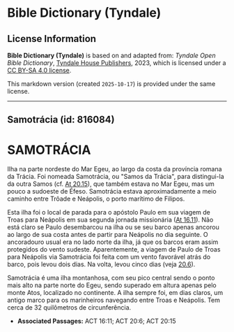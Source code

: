 # Bible Dictionary (Tyndale)

## License Information

**Bible Dictionary (Tyndale)** is based on and adapted from: _Tyndale Open Bible Dictionary_, [Tyndale House Publishers](https://tyndaleopenresources.com/), 2023, which is licensed under a [CC BY-SA 4.0 license](https://creativecommons.org/licenses/by-sa/4.0/legalcode.en).

This markdown version (created `2025-10-17`) is provided under the same license.



--------------------------------

## Samotrácia (id: 816084)

SAMOTRÁCIA
==========

Ilha na parte nordeste do Mar Egeu, ao largo da costa da província romana da Trácia. Foi nomeada Samotrácia, ou "Samos da Trácia", para distingui\-la da outra Samos (cf. [At 20\.15](https://ref.ly/Acts20:15)), que também estava no Mar Egeu, mas um pouco a sudoeste de Éfeso. Samotrácia estava aproximadamente a meio caminho entre Trôade e Neápolis, o porto marítimo de Filipos.

Esta ilha foi o local de parada para o apóstolo Paulo em sua viagem de Troas para Neápolis em sua segunda jornada missionária ([At 16\.11](https://ref.ly/Acts16:11)). Não está claro se Paulo desembarcou na ilha ou se seu barco apenas ancorou ao largo de sua costa antes de partir para Neápolis no dia seguinte. O ancoradouro usual era no lado norte da ilha, já que os barcos eram assim protegidos do vento sudeste. Aparentemente, a viagem de Paulo de Troas para Neápolis via Samotrácia foi feita com um vento favorável atrás do barco, pois levou dois dias. Na volta, levou cinco dias (veja [20\.6](https://ref.ly/Acts20:6)).

Samotrácia é uma ilha montanhosa, com seu pico central sendo o ponto mais alto na parte norte do Egeu, sendo superado em altura apenas pelo monte Atos, localizado no continente. A ilha sempre foi, em dias claros, um antigo marco para os marinheiros navegando entre Troas e Neápolis. Tem cerca de 32 quilômetros de circunferência.

* **Associated Passages:** ACT 16:11; ACT 20:6; ACT 20:15

